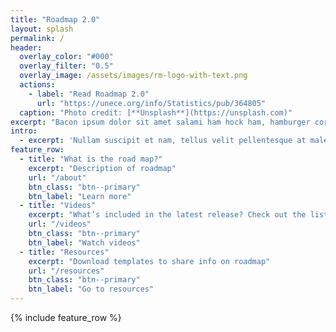 ```yaml
---
title: "Roadmap 2.0"
layout: splash
permalink: /
header:
  overlay_color: "#000"
  overlay_filter: "0.5"
  overlay_image: /assets/images/rm-logo-with-text.png
  actions:
    - label: "Read Roadmap 2.0"
      url: "https://unece.org/info/Statistics/pub/364805"
  caption: "Photo credit: [**Unsplash**](https://unsplash.com)"
excerpt: "Bacon ipsum dolor sit amet salami ham hock ham, hamburger corned beef short ribs kielbasa biltong t-bone drumstick tri-tip tail sirloin pork chop."
intro: 
  - excerpt: 'Nullam suscipit et nam, tellus velit pellentesque at malesuada, enim eaque. Quis nulla, netus tempor in diam gravida tincidunt, *proin faucibus* voluptate felis id sollicitudin. Centered with `type="center"`'
feature_row:
  - title: "What is the road map?"
    excerpt: "Description of roadmap"
    url: "/about"
    btn_class: "btn--primary"
    btn_label: "Learn more"
  - title: "Videos"
    excerpt: "What’s included in the latest release? Check out the list of updates."
    url: "/videos"
    btn_class: "btn--primary"
    btn_label: "Watch videos"
  - title: "Resources"
    excerpt: "Download templates to share info on roadmap"
    url: "/resources"
    btn_class: "btn--primary"
    btn_label: "Go to resources"
---
```

{% include feature_row %}
